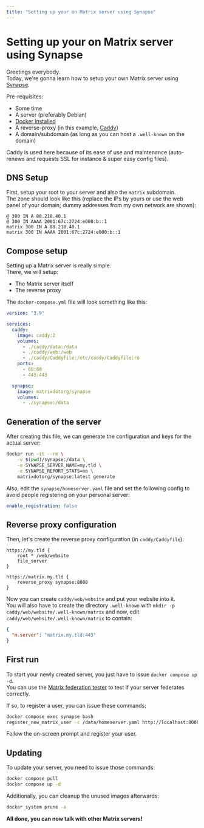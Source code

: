 ```yaml
---
title: "Setting up your on Matrix server using Synapse"
---
```


# Setting up your on Matrix server using Synapse

Greetings everybody.  
Today, we're gonna learn how to setup your own Matrix server using [Synapse](https://github.com/matrix-org/synapse).

Pre-requisites:

- Some time
- A server (preferably Debian)
- [Docker installed](/wiki/documentation/docker)
- A reverse-proxy (in this example, [Caddy](https://caddyserver.com))
- A domain/subdomain (as long as you can host a `.well-known` on the domain)

Caddy is used here because of its ease of use and maintenance (auto-renews and requests SSL for instance & super easy config files).

## DNS Setup

First, setup your root to your server and also the `matrix` subdomain.  
The zone should look like this (replace the IPs by yours or use the web panel of your domain; dummy addresses from my own network are shown):

```
@ 300 IN A 88.218.40.1
@ 300 IN AAAA 2001:67c:2724:e000:b::1
matrix 300 IN A 88.218.40.1
matrix 300 IN AAAA 2001:67c:2724:e000:b::1
```

## Compose setup

Setting up a Matrix server is really simple.  
There, we will setup:

- The Matrix server itself
- The reverse proxy

The `docker-compose.yml` file will look something like this:

```yml
version: "3.9"

services:
  caddy:
    image: caddy:2
    volumes:
      - ./caddy/data:/data
      - ./caddy/web:/web
      - ./caddy/Caddyfile:/etc/caddy/Caddyfile:ro
    ports:
      - 80:80
      - 443:443

  synapse:
    image: matrixdotorg/synapse
    volumes:
      - ./synapse:/data
```

## Generation of the server

After creating this file, we can generate the configuration and keys for the actual server:

```bash
docker run -it --rm \
    -v $(pwd)/synapse:/data \
    -e SYNAPSE_SERVER_NAME=my.tld \
    -e SYNAPSE_REPORT_STATS=no \
    matrixdotorg/synapse:latest generate
```

Also, edit the `synapse/homeserver.yaml` file and set the following config to avoid people registering on your personal server:

```yaml
enable_registration: false
```

## Reverse proxy configuration

Then, let's create the reverse proxy configuration (in `caddy/Caddyfile`):

```
https://my.tld {
    root * /web/website
    file_server
}

https://matrix.my.tld {
    reverse_proxy synapse:8008
}
```

Now you can create `caddy/web/website` and put your website into it.  
You will also have to create the directory `.well-known` with `mkdir -p caddy/web/website/.well-known/matrix` and now, edit `caddy/web/website/.well-known/matrix` to contain:

```json
{
  "m.server": "matrix.my.tld:443"
}
```

## First run

To start your newly created server, you just have to issue `docker compose up -d`.  
You can use the [Matrix federation tester](https://federationtester.matrix.org) to test if your server federates correctly.

If so, to register a user, you can issue these commands:

```bash
docker compose exec synapse bash
register_new_matrix_user -c /data/homeserver.yaml http://localhost:8008
```

Follow the on-screen prompt and register your user.

## Updating

To update your server, you need to issue those commands:

```bash
docker compose pull
docker compose up -d
```

Additionally, you can cleanup the unused images afterwards:

```bash
docker system prune -a
```

**All done, you can now talk with other Matrix servers!**
